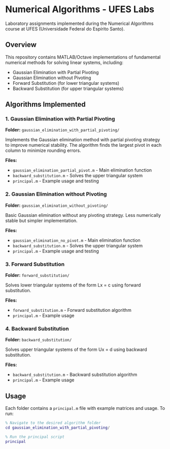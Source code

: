 # Numerical Algorithms - UFES Labs

Laboratory assignments implemented during the Numerical Algorithms course at UFES (Universidade Federal do Espírito Santo).

## Overview

This repository contains MATLAB/Octave implementations of fundamental numerical methods for solving linear systems, including:

- Gaussian Elimination with Partial Pivoting
- Gaussian Elimination without Pivoting  
- Forward Substitution (for lower triangular systems)
- Backward Substitution (for upper triangular systems)

## Algorithms Implemented

### 1. Gaussian Elimination with Partial Pivoting
**Folder:** `gaussian_elimination_with_partial_pivoting/`

Implements the Gaussian elimination method with partial pivoting strategy to improve numerical stability. The algorithm finds the largest pivot in each column to minimize rounding errors.

**Files:**
- `gaussian_elimination_partial_pivot.m` - Main elimination function
- `backward_substitution.m` - Solves the upper triangular system
- `principal.m` - Example usage and testing

### 2. Gaussian Elimination without Pivoting
**Folder:** `gaussian_elimination_without_pivoting/`

Basic Gaussian elimination without any pivoting strategy. Less numerically stable but simpler implementation.

**Files:**
- `gaussian_elimination_no_pivot.m` - Main elimination function
- `backward_substitution.m` - Solves the upper triangular system
- `principal.m` - Example usage and testing

### 3. Forward Substitution
**Folder:** `forward_substitution/`

Solves lower triangular systems of the form Lx = c using forward substitution.

**Files:**
- `forward_substitution.m` - Forward substitution algorithm
- `principal.m` - Example usage

### 4. Backward Substitution
**Folder:** `backward_substitution/`

Solves upper triangular systems of the form Ux = d using backward substitution.

**Files:**
- `backward_substitution.m` - Backward substitution algorithm
- `principal.m` - Example usage

## Usage

Each folder contains a `principal.m` file with example matrices and usage. To run:
```matlab
% Navigate to the desired algorithm folder
cd gaussian_elimination_with_partial_pivoting/

% Run the principal script
principal
